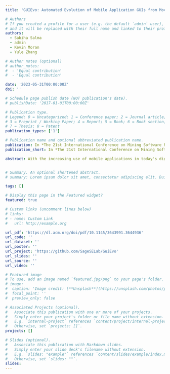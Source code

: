 ```yaml
---
title: 'GUIEvo: Automated Evolution of Mobile Application GUIs from Mockups'

# Authors
# If you created a profile for a user (e.g. the default `admin` user), write the username (folder name) here
# and it will be replaced with their full name and linked to their profile.
authors:
  - Sabiha Salma
  - admin
  - Kevin Moran
  - Yule Zhang

# Author notes (optional)
# author_notes:
#  - 'Equal contribution'
#  - 'Equal contribution'

date: '2023-05-31T00:00:00Z'
doi: ''

# Schedule page publish date (NOT publication's date).
# publishDate: '2017-01-01T00:00:00Z'

# Publication type.
# Legend: 0 = Uncategorized; 1 = Conference paper; 2 = Journal article;
# 3 = Preprint / Working Paper; 4 = Report; 5 = Book; 6 = Book section;
# 7 = Thesis; 8 = Patent
publication_types: ['1']

# Publication name and optional abbreviated publication name.
publication: In *The 21st International Conference on Mining Software Repositories (MSR 2024), Lisbon, Portugal, April 15th-16th, 2024, to appear*
publication_short: In *The 21st International Conference on Mining Software Repositories (MSR 2024), Lisbon, Portugal, April 15th-16th, 2024*

abstract: With the increasing use of mobile applications in today's digital world, touch-based graphical user interfaces (GUIs) have become a crucial component of modern software by which end-users carry out computing tasks. As such, the tools involved in creating these GUIs are of fundamental importance. Due to the continuous pressure for frequent releases of mobile apps to keep pace with platform and device updates, the practice of evolving app GUIs is central to mobile app maintenance. Currently, developers manually introduce GUI changes to their apps as they evolve in a time-consuming process that involves creating mock-ups of updated GUIs and then implementing the changes stipulated by the mock-up. To help ease the burden of implementing GUI changes, and to help free mobile app developers to focus on fixing bugs or adding features, this paper introduces an automated approach for GUI evolution, called GUIEvo. This approach aims to assist developers in the process of GUI evolution by detecting changes in GUIs between existing releases and proposed mock-ups using computer vision techniques, and automatically generating updated GUI metadata for the new release. We evaluate our approach's performance based on accuracy, precision, recall, and F1-score in detecting the GUI changes, and tree edit distance to measure the correctness of generated UI hierarchies. Our evaluation demonstrates that GUIEvo can detect GUI changes with over 85% accuracy, and the generated GUI hierarchies closely match the expected structure with an average tree edit distance of 5.9. This work points toward the promise of automated tool support for assisting in the evolution of GUIs.


# Summary. An optional shortened abstract.
# summary: Lorem ipsum dolor sit amet, consectetur adipiscing elit. Duis posuere tellus ac convallis placerat. Proin tincidunt magna sed ex sollicitudin condimentum.

tags: []

# Display this page in the Featured widget?
featured: true

# Custom links (uncomment lines below)
# links:
# - name: Custom Link
#   url: http://example.org

url_pdf: 'https://dl.acm.org/doi/pdf/10.1145/3643991.3644936'
url_code: ''
url_dataset: ''
url_poster: ''
url_project: 'https://github.com/SageSELab/GuiEvo'
url_slides: ''
url_source: ''
url_video: ''

# Featured image
# To use, add an image named `featured.jpg/png` to your page's folder.
# image:
#  caption: 'Image credit: [**Unsplash**](https://unsplash.com/photos/pLCdAaMFLTE)'
#  focal_point: ''
#  preview_only: false

# Associated Projects (optional).
#   Associate this publication with one or more of your projects.
#   Simply enter your project's folder or file name without extension.
#   E.g. `internal-project` references `content/project/internal-project/index.md`.
#   Otherwise, set `projects: []`.
projects: []

# Slides (optional).
#   Associate this publication with Markdown slides.
#   Simply enter your slide deck's filename without extension.
#   E.g. `slides: "example"` references `content/slides/example/index.md`.
#   Otherwise, set `slides: ""`.
slides:
---
```


<!-- {{% callout note %}}
Click the _Cite_ button above to demo the feature to enable visitors to import publication metadata into their reference management software.
{{% /callout %}}

{{% callout note %}}
Create your slides in Markdown - click the _Slides_ button to check out the example.
{{% /callout %}}

Supplementary notes can be added here, including [code, math, and images](https://wowchemy.com/docs/writing-markdown-latex/).
 -->

